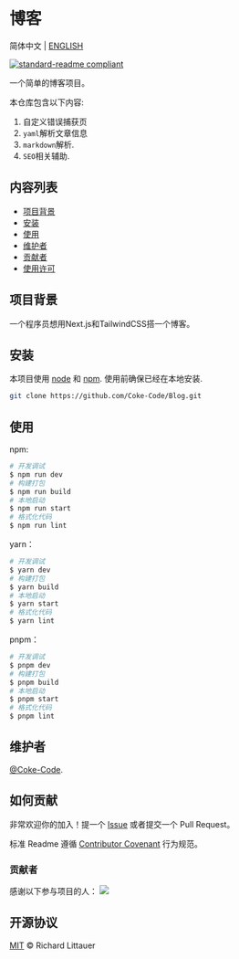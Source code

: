 # 博客

 简体中文 | [ENGLISH](https://github.com/Coke-Code/Blog/README.md)

[![standard-readme compliant](https://img.shields.io/badge/readme%20style-standard-brightgreen.svg?style=flat-square)](https://github.com/RichardLitt/standard-readme)

一个简单的博客项目。

本仓库包含以下内容:

1. 自定义错误捕获页
2. `yaml`解析文章信息
3. `markdown`解析.
4. `SEO`相关辅助.

## 内容列表

- [项目背景](#项目背景)
- [安装](#安装)
- [使用](#使用)
- [维护者](#维护者)
- [贡献者](#贡献者)
- [使用许可](#使用许可)

## 项目背景

一个程序员想用Next.js和TailwindCSS搭一个博客。

## 安装

本项目使用 [node](http://nodejs.org) 和 [npm](https://npmjs.com). 使用前确保已经在本地安装.

```sh
git clone https://github.com/Coke-Code/Blog.git
```

## 使用

npm:

```sh
# 开发调试
$ npm run dev
# 构建打包
$ npm run build
# 本地启动
$ npm run start
# 格式化代码
$ npm run lint
```

yarn：
  
```sh
# 开发调试
$ yarn dev
# 构建打包
$ yarn build
# 本地启动
$ yarn start
# 格式化代码
$ yarn lint
```

pnpm：

```sh
# 开发调试
$ pnpm dev
# 构建打包
$ pnpm build
# 本地启动
$ pnpm start
# 格式化代码
$ pnpm lint
```

## 维护者

[@Coke-Code](https://github.com/Coke-Code).

## 如何贡献

非常欢迎你的加入！提一个 [Issue]((https://github.com/Coke-Code/blog/issues/new)) 或者提交一个 Pull Request。

标准 Readme 遵循 [Contributor Covenant](http://contributor-covenant.org/version/1/3/0/) 行为规范。

### 贡献者

感谢以下参与项目的人：
<a href="https://github.com/Coke-Code/standard-readme/graphs/contributors"><img src="https://opencollective.com/standard-readme/contributors.svg?width=890&button=false" /></a>

## 开源协议

[MIT](LICENSE) © Richard Littauer
